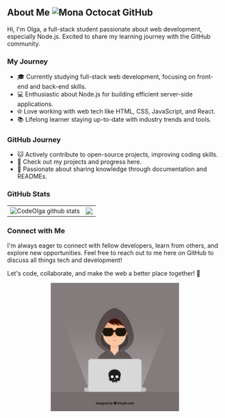 ## About Me     <img src="https://github.githubassets.com/images/icons/emoji/octocat.png" alt="Mona Octocat GitHub" width="32" height="32">
Hi, I'm Olga, a full-stack student passionate about web development, especially Node.js. Excited to share my learning journey with the GitHub community.

### My Journey

- 🎓 Currently studying full-stack web development, focusing on front-end and back-end skills.
- 💻 Enthusiastic about Node.js for building efficient server-side applications.
- 🌐 Love working with web tech like HTML, CSS, JavaScript, and React.
- 📚 Lifelong learner staying up-to-date with industry trends and tools.

### GitHub Journey

- 🐱 Actively contribute to open-source projects, improving coding skills.
- 🚀 Check out my projects and progress here.
- 📖 Passionate about sharing knowledge through documentation and READMEs.

### GitHub Stats 

<table align="center">
  <tr>
  <td>
 <img align="center" src="https://github-readme-stats.vercel.app/api?username=CodeOlga&show_icons=true&include_all_commits=true&theme=buefy&hide_border=true" alt="CodeOlga github stats" />
  </td>
  <td>
  <img align="center" src="https://github-readme-stats.vercel.app/api/top-langs/?username=CodeOlga&layout=compact&theme=buefy&hide_border=true" />
  </td>
  </tr>
</table>

### Connect with Me

I'm always eager to connect with fellow developers, learn from others, and explore new opportunities. Feel free to reach out to me here on GitHub to discuss all things tech and development!

Let's code, collaborate, and make the web a better place together! 🚀

<p align="center">
  <img src="./images/me.jpg" alt="Профильное изображение" width="300" height="300">
</p>




